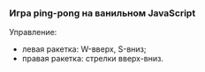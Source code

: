 ### Игра ping-pong на ванильном JavaScript

Управление:
- левая ракетка: W-вверх, S-вниз;
- правая ракетка: стрелки вверх-вниз.